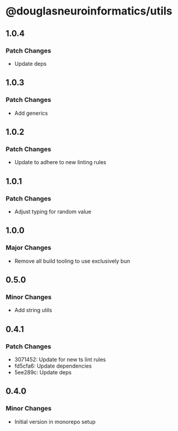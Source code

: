 # @douglasneuroinformatics/utils

## 1.0.4

### Patch Changes

- Update deps

## 1.0.3

### Patch Changes

- Add generics

## 1.0.2

### Patch Changes

- Update to adhere to new linting rules

## 1.0.1

### Patch Changes

- Adjust typing for random value

## 1.0.0

### Major Changes

- Remove all build tooling to use exclusively bun

## 0.5.0

### Minor Changes

- Add string utils

## 0.4.1

### Patch Changes

- 3071452: Update for new ts lint rules
- fd5cfa6: Update dependencies
- 5ee289c: Update deps

## 0.4.0

### Minor Changes

- Initial version in monorepo setup
